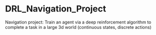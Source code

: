 # DRL_Navigation_Project
Navigation project: Train an agent via a deep reinforcement algorithm to complete a task in a large 3d world (continuous states, discrete actions)
